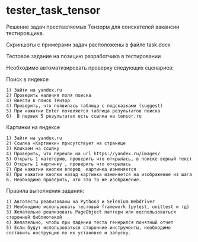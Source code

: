 # tester_task_tensor
Решение задач преставляемых Тензорм для соискателей вакансии тестировщика.

Скриншоты с примерами задач расположены в файле task.docx

Тестовое задание на позицию разработчика в тестировании


Необходимо автоматизировать проверку следующих сценариев:

Поиск в яндексе

    1) Зайти на yandex.ru
    2) Проверить наличия поля поиска
    3) Ввести в поиск Тензор
    4) Проверить, что появилась таблица с подсказками (suggest) 
    5) При нажатии Enter появляется таблица результатов поиска
    6)  В первых 5 результатах есть ссылка на tensor.ru
    
Картинки на яндексе

    1) Зайти на yandex.ru
    2) Ссылка «Картинки» присутствует на странице
    3) Кликаем на ссылку
    4) Проверить, что перешли на url https://yandex.ru/images/
    5) Открыть 1 категорию, проверить что открылась, в поиске верный текст
    6) Открыть 1 картинку , проверить что открылась
    7) При нажатии кнопки вперед  картинка изменяется
    8) При нажатии кнопки назад картинка изменяется на изображение из шага 6. Необходимо проверить, что это то же изображение.
 
Правила выполнения задания:

    1) Автотесты реализованы на Python3 и Selenium Webdriver
    2) Необходимо использовать тестовый framework (pytest, unittest и тд)
    3) Желательно реализовать PageObject паттерн или воспользоваться сторонней библиотекой
    4) Желательно, чтобы при падении теста генерился понятный отчет
    5) Если будут использоваться сторонние инструменты, необходимо составить инструкцию по их установке и запуску.
